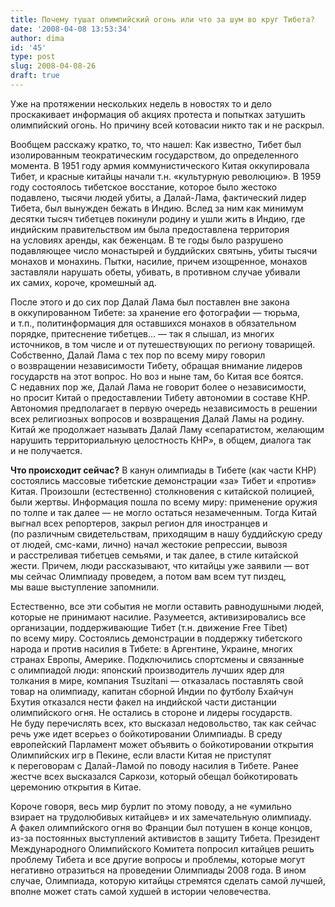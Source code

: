 ```yaml
---
title: Почему тушат олимпийский огонь или что за шум во круг Тибета?
date: '2008-04-08 13:53:34'
author: dima
id: '45'
type: post
slug: 2008-04-08-26
draft: true
---
```


Уже на протяжении нескольких недель в новостях то и дело проскакивает информация об акциях протеста и попытках затушить олимпийский огонь. Но причину всей котовасии никто так и не раскрыл.

Вообщем расскажу кратко, то, что нашел: Как известно, Тибет был изолированным теократическим государством, до определенного момента. В 1951 году армия коммунистического Китая оккупировала Тибет, и красные китайцы начали т.н. «культурную революцию». В 1959 году состоялось тибетское восстание, которое было жестоко подавлено, тысячи людей убиты, а Далай-Лама, фактический лидер Тибета, был вынужден бежать в Индию. Вслед за ним как минимум десятки тысяч тибетцев покинули родину и ушли жить в Индию, где индийским правительством им была предоставлена территория на условиях аренды, как беженцам. В те годы было разрушено подавляющее число монастырей и буддийских святынь, убиты тысячи монахов и монахинь. Пытки, насилие, причем изощренное, монахов заставляли нарушать обеты, убивать, в противном случае убивали их самих, короче, кромешный ад.  
  
После этого и до сих пор Далай Лама был поставлен вне закона в оккупированном Тибете: за хранение его фотографии — тюрьма, и т.п., политинформация для оставшихся монахов в обязательном порядке, притеснение тибетцев... — так я слышал, из многих источников, в том числе и от путешествующих по региону товарищей. Собственно, Далай Лама с тех пор по всему миру говорил о возвращении независимости Тибету, обращая внимание лидеров государств на этот вопрос. Но воз и ныне там, бо Китая все боятся. С недавних пор же, Далай Лама не говорит более о независимости, но просит Китай о предоставлении Тибету автономии в составе КНР. Автономия предполагает в первую очередь независимость в решении всех религиозных вопросов и возвращения Далай Ламы на родину. Китай же продолжает называть Далай Ламу «сепаратистом, желающим нарушить территориальную целостность КНР», в общем, диалога так и не получается.  
  
**Что происходит сейчас?** В канун олимпиады в Тибете (как части КНР) состоялись массовые тибетские демонстрации «за» Тибет и «против» Китая. Произошли (естественно) столкновения с китайской полицией, были жертвы. Информация пошла по всему миру: применение оружия по толпе и так далее — не могло остаться незамеченным. Тогда Китай выгнал всех репортеров, закрыл регион для иностранцев и (по различным свидетельствам, приходящим в нашу буддийскую среду от людей, смс-ками, лично) начал жестокие репрессии, вывозя и расстреливая тибетцев семьями, и так далее, в стиле китайской жести. Причем, люди рассказывают, что китайцы уже заявили — вот мы сейчас Олимпиаду проведем, а потом вам всем тут пиздец, мы ваше выступление запомнили.  
  
Естественно, все эти события не могли оставить равнодушными людей, которые не принимают насилие. Разумеется, активизировались все организации, поддерживающие Тибет (т.н. движение Free Tibet) по всему миру. Состоялись демонстрации в поддержку тибетского народа и против насилия в Тибете: в Аргентине, Украине, многих странах Европы, Америке. Подключились спортсмены и связанные с олимпиадой люди: японский производитель лучших ядер для толкания в мире, компания Tsuzitani — отказалась поставлять свой товар на олимпиаду, капитан сборной Индии по футболу Бхайчун Бхутия отказался нести факел на индийской части дистанции олимпийского огня. Не остались в стороне и лидеры государств. Не буду перечислять всех, кто высказал недовольство, так как сейчас речь уже идет всерьез о бойкотировании Олимпиады. В среду европейский Парламент может объявить о бойкотировании открытия Олимпийских игр в Пекине, если власти Китая не приступят к переговорам с Далай-Ламой по поводу насилия в Тибете. Ранее жестче всех высказался Саркози, который обещал бойкотировать церемонию открытия в Китае.  
  
Короче говоря, весь мир бурлит по этому поводу, а не «умильно взирает на трудолюбивых китайцев» и их замечательную олимпиаду. А факел олимпийского огня во Франции был потушен в конце концов, из-за постоянных выступлений активистов в защиту Тибета. Президент Международного Олимпийского Комитета попросил китайцев решить проблему Тибета и все другие вопросы и проблемы, которые могут негативно отразиться на проведении Олимпиады 2008 года. В ином случае, Олимпиада, которую китайцы стремятся сделать самой лучшей, вполне может стать самой худшей в истории человечества.